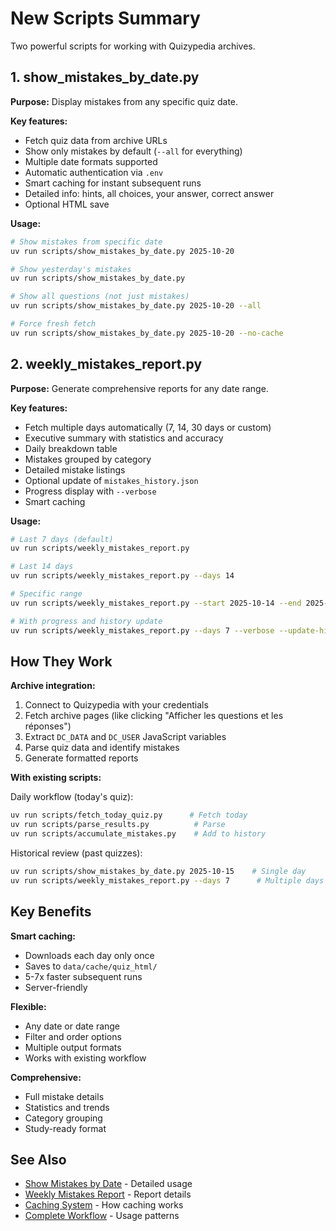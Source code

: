 # New Scripts Summary

Two powerful scripts for working with Quizypedia archives.

## 1. show_mistakes_by_date.py

**Purpose:** Display mistakes from any specific quiz date.

**Key features:**
- Fetch quiz data from archive URLs
- Show only mistakes by default (`--all` for everything)
- Multiple date formats supported
- Automatic authentication via `.env`
- Smart caching for instant subsequent runs
- Detailed info: hints, all choices, your answer, correct answer
- Optional HTML save

**Usage:**
```bash
# Show mistakes from specific date
uv run scripts/show_mistakes_by_date.py 2025-10-20

# Show yesterday's mistakes
uv run scripts/show_mistakes_by_date.py

# Show all questions (not just mistakes)
uv run scripts/show_mistakes_by_date.py 2025-10-20 --all

# Force fresh fetch
uv run scripts/show_mistakes_by_date.py 2025-10-20 --no-cache
```

## 2. weekly_mistakes_report.py

**Purpose:** Generate comprehensive reports for any date range.

**Key features:**
- Fetch multiple days automatically (7, 14, 30 days or custom)
- Executive summary with statistics and accuracy
- Daily breakdown table
- Mistakes grouped by category
- Detailed mistake listings
- Optional update of `mistakes_history.json`
- Progress display with `--verbose`
- Smart caching

**Usage:**
```bash
# Last 7 days (default)
uv run scripts/weekly_mistakes_report.py

# Last 14 days
uv run scripts/weekly_mistakes_report.py --days 14

# Specific range
uv run scripts/weekly_mistakes_report.py --start 2025-10-14 --end 2025-10-20

# With progress and history update
uv run scripts/weekly_mistakes_report.py --days 7 --verbose --update-history
```

## How They Work

**Archive integration:**
1. Connect to Quizypedia with your credentials
2. Fetch archive pages (like clicking "Afficher les questions et les réponses")
3. Extract `DC_DATA` and `DC_USER` JavaScript variables
4. Parse quiz data and identify mistakes
5. Generate formatted reports

**With existing scripts:**

Daily workflow (today's quiz):
```bash
uv run scripts/fetch_today_quiz.py      # Fetch today
uv run scripts/parse_results.py          # Parse
uv run scripts/accumulate_mistakes.py    # Add to history
```

Historical review (past quizzes):
```bash
uv run scripts/show_mistakes_by_date.py 2025-10-15    # Single day
uv run scripts/weekly_mistakes_report.py --days 7      # Multiple days
```

## Key Benefits

**Smart caching:**
- Downloads each day only once
- Saves to `data/cache/quiz_html/`
- 5-7x faster subsequent runs
- Server-friendly

**Flexible:**
- Any date or date range
- Filter and order options
- Multiple output formats
- Works with existing workflow

**Comprehensive:**
- Full mistake details
- Statistics and trends
- Category grouping
- Study-ready format

## See Also

- [Show Mistakes by Date](SHOW_MISTAKES_BY_DATE.md) - Detailed usage
- [Weekly Mistakes Report](WEEKLY_MISTAKES_REPORT.md) - Report details
- [Caching System](CACHING_SYSTEM.md) - How caching works
- [Complete Workflow](COMPLETE_WORKFLOW.md) - Usage patterns
